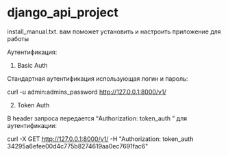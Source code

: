 # django_api_project
install_manual.txt. вам поможет установить и настроить приложение для работы

Аутентификация:
1)	Basic Auth

Стандартная аутентификация использующая логин и пароль:

curl -u admin:admins_password http://127.0.0.1:8000/v1/

2)	Token Auth

В header запроса передается  “Authorization: token_auth <token>” для аутентификации:

curl -X GET http://127.0.0.1:8000/v1/ -H "Authorization: token_auth 34295a6efee00d4c775b8274619aa0ec7691fac6"
